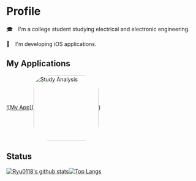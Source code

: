 # Profile
🎓　I'm a college student studying electrical and electronic engineering.

📱　I'm developing iOS applications.

## My Applications
[![My App](<a href="https://apps.apple.com/us/app/study-analysis/id1588660635?itscg=30200&amp;itsct=apps_box_appicon" style="width: 170px; height: 170px; border-radius: 22%; overflow: hidden; display: inline-block; vertical-align: middle;"><img src="https://is2-ssl.mzstatic.com/image/thumb/Purple126/v4/fd/a5/fb/fda5fb7d-b414-dee8-2176-02d4a887b15f/AppIcon-0-1x_U007emarketing-0-10-0-85-220.png/540x540bb.jpg&h=2979a1653217914f0754a6adefb89d4a" alt="Study Analysis" style="width: 170px; height: 170px; border-radius: 22%; overflow: hidden; display: inline-block; vertical-align: middle;"></a>)](https://apps.apple.com/us/app/study-analysis/id1588660635)

## Status
[![Ryu0118's github stats](https://github-profile-summary-cards.vercel.app/api/cards/profile-details?username=Ryu0118&theme=dracula)](https://github.com/Ryu0118)[![Top Langs](https://github-readme-stats.vercel.app/api/top-langs/?username=Ryu0118&layout=compact)](https://github.com/Ryu0118)
<!---
Ryu0118/Ryu0118 is a ✨ special ✨ repository because its `README.md` (this file) appears on your GitHub profile.
You can click the Preview link to take a look at your changes.
--->
